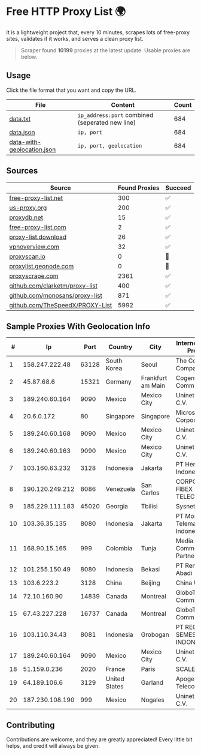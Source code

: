 
# Free HTTP Proxy List 🌍

It is a lightweight project that, every 10 minutes, scrapes lots of free-proxy sites, validates if it works, and serves a clean proxy list.


> Scraper found **10199** proxies at the latest update. Usable proxies are below.

## Usage

Click the file format that you want and copy the URL.


|File|Content|Count|
|----|-------|-----|
|[data.txt](https://raw.githubusercontent.com/themiralay/Proxy-List-World/master/data.txt)|`ip_address:port` combined (seperated new line)|684|
|[data.json](https://raw.githubusercontent.com/themiralay/Proxy-List-World/master/data.json)|`ip, port`|684|
|[data-with-geolocation.json](https://raw.githubusercontent.com/themiralay/Proxy-List-World/master/data-with-geolocation.json)|`ip, port, geolocation`|684|

## Sources

|Source|Found Proxies|Succeed|
|------|-------------|-------|
|[free-proxy-list.net](https://free-proxy-list.net)|300|✅|
|[us-proxy.org](https://www.us-proxy.org)|200|✅|
|[proxydb.net](http://proxydb.net)|15|✅|
|[free-proxy-list.com](https://free-proxy-list.com/?page=&port=&type%5B%5D=http&type%5B%5D=https&up_time=0&search=Search)|2|✅|
|[proxy-list.download](https://www.proxy-list.download/HTTP)|26|✅|
|[vpnoverview.com](https://vpnoverview.com/privacy/anonymous-browsing/free-proxy-servers)|32|✅|
|[proxyscan.io](https://www.proxyscan.io)|0|🚫|
|[proxylist.geonode.com](https://proxylist.geonode.com/api/proxy-list?limit=300&page=1&sort_by=lastChecked&sort_type=desc&protocols=http,https)|0|🚫|
|[proxyscrape.com](https://api.proxyscrape.com/v2/?request=displayproxies&protocol=http&timeout=10000&country=all&ssl=all&anonymity=all)|2361|✅|
|[github.com/clarketm/proxy-list](https://raw.githubusercontent.com/clarketm/proxy-list/master/proxy-list-raw.txt)|400|✅|
|[github.com/monosans/proxy-list](https://raw.githubusercontent.com/monosans/proxy-list/main/proxies/http.txt)|871|✅|
|[github.com/TheSpeedX/PROXY-List](https://raw.githubusercontent.com/TheSpeedX/PROXY-List/master/http.txt)|5992|✅|


## Sample Proxies With Geolocation Info

|#|Ip|Port|Country|City|Internet Service Provider|
|-|--|----|-------|----|-------------------------|
|1|158.247.222.48|63128|South Korea|Seoul|The Constant Company, LLC|
|2|45.87.68.6|15321|Germany|Frankfurt am Main|Cogent Communications|
|3|189.240.60.164|9090|Mexico|Mexico City|Uninet S.A. de C.V.|
|4|20.6.0.172|80|Singapore|Singapore|Microsoft Corporation|
|5|189.240.60.168|9090|Mexico|Mexico City|Uninet S.A. de C.V.|
|6|189.240.60.163|9090|Mexico|Mexico City|Uninet S.A. de C.V.|
|7|103.160.63.232|3128|Indonesia|Jakarta|PT Herza Digital Indonesia|
|8|190.120.249.212|8086|Venezuela|San Carlos|CORPORACION FIBEX TELECOM, C.A.|
|9|185.229.111.183|45020|Georgia|Tbilisi|Sysnet LLC|
|10|103.36.35.135|8080|Indonesia|Jakarta|PT Mora Telematika Indonesia|
|11|168.90.15.165|999|Colombia|Tunja|Media Commerce Partners S.A|
|12|101.255.150.49|8080|Indonesia|Bekasi|PT Remala Abadi|
|13|103.6.223.2|3128|China|Beijing|China Unicom|
|14|72.10.160.90|14839|Canada|Montreal|GloboTech Communications|
|15|67.43.227.228|16737|Canada|Montreal|GloboTech Communications|
|16|103.110.34.43|8081|Indonesia|Grobogan|PT RECONET SEMESTA INDONESIA|
|17|189.240.60.164|9090|Mexico|Mexico City|Uninet S.A. de C.V.|
|18|51.159.0.236|2020|France|Paris|SCALEWAY|
|19|64.189.106.6|3129|United States|Garland|Apogee Telecom Inc.|
|20|187.230.108.190|999|Mexico|Nogales|Uninet S.A. de C.V.|



## Contributing

Contributions are welcome, and they are greatly appreciated! Every
little bit helps, and credit will always be given.

